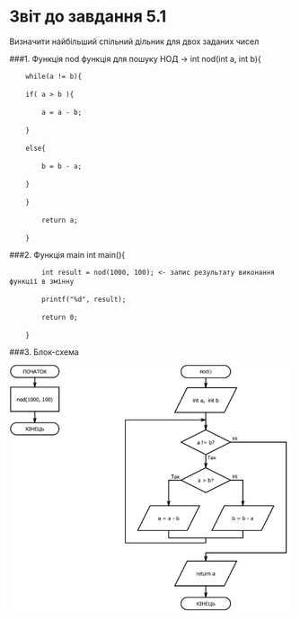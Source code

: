 # Звіт до завдання 5.1

Визначити найбільший спільний дільник для двох заданих чисел

###1. Функція nod
		функція для пошуку НОД ->
		int nod(int a, int b){ 
		
		while(a != b){
	
		if( a > b ){
		
			a = a - b;	
			
		}	
		
		else{
		
			b = b - a;
		
		}
		
		}
	
			return a;

		}

###2. Функція main
		int main(){
	
		
			int result = nod(1000, 100); <- запис результату виконання функції в змінну
	
			printf("%d", result);

			return 0;
	
		}
###3. Блок-схема

![](block-schemes/lab05/firstEx.png)
